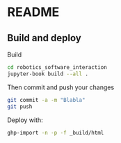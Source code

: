 # README

## Build and deploy

Build

```sh
cd robotics_software_interaction
jupyter-book build --all .
```

Then commit and push your changes

```sh
git commit -a -m "Blabla"
git push
```

Deploy with:

```sh
ghp-import -n -p -f _build/html
```
